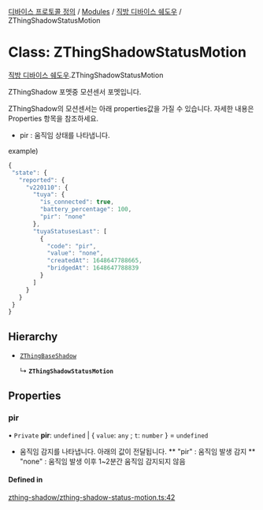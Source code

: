 [디바이스 프로토콜 정의](../README.md) / [Modules](../modules.md) / [직방 디바이스 쉐도우](../modules/__________.md) / ZThingShadowStatusMotion

# Class: ZThingShadowStatusMotion

[직방 디바이스 쉐도우](../modules/__________.md).ZThingShadowStatusMotion

ZThingShadow 포멧중 모션센서 포멧입니다.

ZThingShadow의 모션센서는 아래 properties값을 가질 수 있습니다.  자세한 내용은 Properties 항목을 참조하세요.

* pir : 움직임 상태를 나타냅니다.

example)
 ```typescript
{
  "state": {
    "reported": {
      "v220110": {
        "tuya": {
          "is_connected": true,
          "battery_percentage": 100,
          "pir": "none"
        },
        "tuyaStatusesLast": [
          {
            "code": "pir",
            "value": "none",
            "createdAt": 1648647788665,
            "bridgedAt": 1648647788839
          }
        ]
      }
    }
  }
}
```

## Hierarchy

- [`ZThingBaseShadow`](_________.ZThingBaseShadow.md)

  ↳ **`ZThingShadowStatusMotion`**

## Properties

### pir

• `Private` **pir**: `undefined` \| { `value`: `any` ; `t`: `number`  } = `undefined`

* 움직임 감지를 나타냅니다. 아래의 값이 전달됩니다.
** "pir" : 움직임 발생 감지
** "none" : 움직임 발생 이후 1~2분간 움직임 감지되지 않음

#### Defined in

[zthing-shadow/zthing-shadow-status-motion.ts:42](https://github.com/zigbang/iot/blob/43523cfa/packages/ziot-bridge/tuya/zthing-message-converter/lib/messages/zthing-shadow/zthing-shadow-status-motion.ts#L42)
